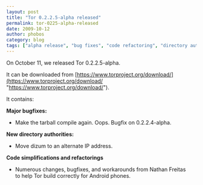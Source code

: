 ```yaml
---
layout: post
title: "Tor 0.2.2.5-alpha released"
permalink: tor-0225-alpha-released
date: 2009-10-12
author: phobos
category: blog
tags: ["alpha release", "bug fixes", "code refactoring", "directory authority"]
---
```


On October 11, we released Tor 0.2.2.5-alpha.

It can be downloaded from [https://www.torproject.org/download/](https://www.torproject.org/download/ "https://www.torproject.org/download/").

It contains:

**Major bugfixes:**

- Make the tarball compile again. Oops. Bugfix on 0.2.2.4-alpha.

**New directory authorities:**

- Move dizum to an alternate IP address.

**Code simplifications and refactorings**

- Numerous changes, bugfixes, and workarounds from Nathan Freitas  
 to help Tor build correctly for Android phones.


